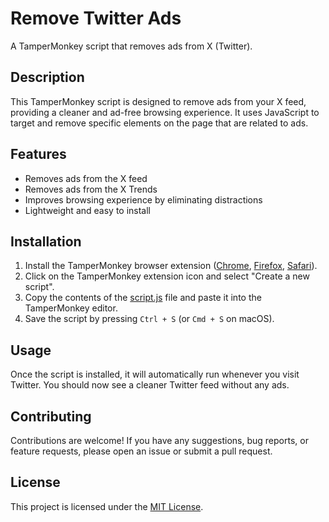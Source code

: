 # Remove Twitter Ads

A TamperMonkey script that removes ads from X (Twitter).

## Description

This TamperMonkey script is designed to remove ads from your X feed, providing a cleaner and 
ad-free browsing experience. It uses JavaScript to target and remove specific elements on the 
page that are related to ads.

## Features

- Removes ads from the X feed
- Removes ads from the X Trends
- Improves browsing experience by eliminating distractions
- Lightweight and easy to install

## Installation

1. Install the TamperMonkey browser extension 
([Chrome](https://chrome.google.com/webstore/detail/tampermonkey/dhdgffkkebhmkfjojejmpbldmpobfkfo), 
[Firefox](https://addons.mozilla.org/en-US/firefox/addon/tampermonkey/), 
[Safari](https://apps.apple.com/us/app/tampermonkey/id1482490089)).
2. Click on the TamperMonkey extension icon and select "Create a new script".
3. Copy the contents of the [script.js](./script.js) file and paste it into the TamperMonkey editor.
4. Save the script by pressing `Ctrl + S` (or `Cmd + S` on macOS).

## Usage

Once the script is installed, it will automatically run whenever you visit Twitter.
You should now see a cleaner Twitter feed without any ads.

## Contributing

Contributions are welcome! If you have any suggestions, bug reports, or feature requests, 
please open an issue or submit a pull request.

## License

This project is licensed under the [MIT License](./LICENSE).
